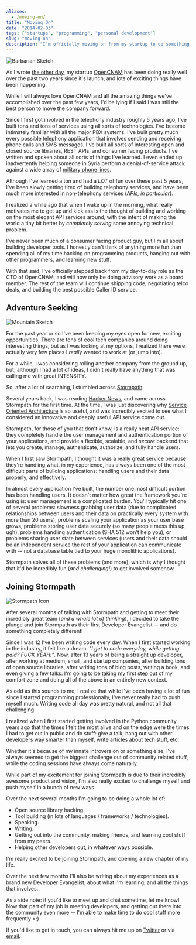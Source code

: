 ```yaml
---
aliases:
  - /moving-on/
title: "Moving On"
date: "2014-02-03"
tags: ["startups", "programming", "personal development"]
slug: "moving-on"
description: "I'm officially moving on from my startup to do something new!  Here's my story."
---
```



![Barbarian Sketch][]


As I wrote [the other day][], my startup [OpenCNAM][] has been doing really well
over the past two years since it's launch, and lots of exciting things have been
happening.

While I will always love OpenCNAM and all the amazing things we've accomplished
over the past few years, I'd be lying if I said I was still the best person to
move the company forward.

Since I first got involved in the telephony industry roughly 5 years ago, I've
built tons and tons of services using all sorts of technologies.  I've become
intimately familiar with all the major PBX systems.  I've built pretty much
every possible telephony application that involves sending and receiving phone
calls and SMS messages.  I've built all sorts of interesting open and closed
source libraries, REST APIs, and consumer facing products.  I've written and
spoken about all sorts of things I've learned.  I even ended up inadvertently
helping someone in Syria perform a denial-of-service attack against a wide array
of [military phone lines][].

Although I've learned a ton and had a *LOT* of fun over these past 5 years, I've
been slowly getting tired of building telephony services, and have been much
more interested in non-telephony services (*APIs, in particular*).

I realized a while ago that when I wake up in the morning, what really motivates
me to get up and kick ass is the thought of building and working on the most
elegant API services around, with the intent of making the world a tiny bit
better by *completely solving* some annoying technical problem.

I've never been much of a consumer facing product guy, but I'm all about
building developer tools.  I honestly can't think of anything more fun than
spending all of my time hacking on programming products, hanging out with other
programmers, and learning new stuff.

With that said, I've officially stepped back from my day-to-day role as the CTO
of OpenCNAM, and will now only be doing advisory work as a board member.  The
rest of the team will continue shipping code, negotiating telco deals, and
building the best possible Caller ID service.


## Adventure Seeking

![Mountain Sketch][]


For the past year or so I've been keeping my eyes open for new, exciting
opportunities.  There are tons of cool tech companies around doing interesting
things, but as I was looking at my options, I realized there were actually very
few places I *really* wanted to work at (or jump into).

For a while, I was considering rolling another company from the ground up, but,
although I had a lot of ideas, I didn't really have anything that was calling me
with great INTENSITY.

So, after a lot of searching, I stumbled across [Stormpath][].

Several years back, I was reading [Hacker News][], and came across Stormpath for
the first time.  At the time, I was just discovering why [Service Oriented
Architecture][] is so useful, and was incredibly excited to see what I
considered an innovative and deeply useful API service come out.

Stormpath, for those of you that don't know, is a really neat API service: they
completely handle the user management and authentication portion of your
applications, and provide a flexible, scalable, and *secure* backend that lets
you create, manage, authenticate, authorize, and fully handle users.

When I first saw Stormpath, I thought it was a really great service because
they're handling what, in my experience, has always been one of the most
difficult parts of building applications: handling users and their data
properly, and effectively.

In almost every application I've built, the number one most difficult portion
has been handling users.  It doesn't matter how great the framework you're using
is: user management is a complicated burden.  You'll typically hit one of
several problems: slowness grabbing user data (due to complicated relationships
between users and their data on practically every system with more than 20
users), problems scaling your application as your user base grows, problems
storing user data securely (so many people mess this up, ugh), problems handling
authentication (SHA 512 won't help you), or problems sharing user state between
services (users and their data should be an independent service the rest of your
application can communicate with -- not a database table tied to your huge
monolithic applications).

Stormpath solves all of these problems (and more), which is why I thought that
it'd be incredibly fun (*and challenging!*) to get involved somehow.


## Joining Stormpath

![Stormpath Icon][]

After several months of talking with Stormpath and getting to meet their
incredibly great team (*and a whole lot of thinking*), I decided to take the
plunge and join Stormpath as their first Developer Evangelist -- and do
something completely different!

Since I was 12 I've been writing code every day.  When I first started working
in the industry, it felt like a dream: *"I get to code everyday, while getting
paid? FUCK YEAH!"*.  Now, after 13 years of being a straight up developer,
after working at medium, small, and startup companies, after building tons of
open source libraries, after writing tons of blog posts, writing a book, and
even giving a few talks: I'm going to be taking my first step out of my comfort
zone and doing all of the above in an entirely new context.

As odd as this sounds to me, I realize that while I've been having a lot of fun
since I started programming professionally, I've never really had to push myself
much.  Writing code all day was pretty natural, and not all that challenging.

I realized when I first started getting involved in the Python community years
ago that the times I felt the most alive and on the edge were the times I had to
get out in public and do stuff: give a talk, hang out with other developers way
smarter than myself, write articles about tech stuff, etc.

Whether it's because of my innate introversion or something else, I've always
seemed to get the biggest challenge out of community related stuff, while the
coding sessions have always come naturally.

While part of my excitement for joining Stormpath is due to their incredibly
awesome product and vision, I'm also really excited to challenge myself and push
myself in a bunch of new ways.

Over the next several months I'm going to be doing a whole lot of:

- Open source library hacking.
- Tool building (in lots of languages / frameworks / technologies).
- Speaking.
- Writing.
- Getting out into the community, making friends, and learning cool stuff from
  my peers.
- Helping other developers out, in whatever ways possible.

I'm really excited to be joining Stormpath, and opening a new chapter of my
life.

Over the next few months I'll also be writing about my experiences as a brand
new Developer Evangelist, about what I'm learning, and all the things that
involves.

As a side note: if you'd like to meet up and chat sometime, let me know!  Now
that part of my job is meeting developers, and getting out there into the
community even more -- I'm able to make time to do cool stuff more frequently
&gt;:)

If you'd like to get in touch, you can always hit me up on [Twitter][] or via
[email][].


  [Barbarian Sketch]: /static/images/2014/barbarian-sketch.jpg "Barbarian Sketch"
  [the other day]: {filename}/articles/2014/my-startup-a-retrospective.md "My Startup, a Retrospective"
  [OpenCNAM]: https://www.opencnam.com/ "OpenCNAM - A Simple Caller ID API"
  [military phone lines]: https://speakerdeck.com/rdegges/bring-down-the-system-1 "Bring Down the System! - Shutting down military phone lines to save lives, in Python."
  [Mountain Sketch]: /static/images/2014/mountain-sketch.jpg "Mountain Sketch"
  [Stormpath]: https://stormpath.com/ "Stormpath - User Management and Authentication for Developers"
  [Hacker News]: https://news.ycombinator.com/ "Hacker News"
  [Service Oriented Architecture]: http://www.rdegges.com/service-oriented-side-effects/ "Service Oriented Side Effects"
  [Stormpath Icon]: /static/images/2014/stormpath-icon.jpg "Stormpath Icon"
  [Twitter]: https://twitter.com/rdegges "Randall Degges on Twitter"
  [email]: mailto:r@rdegges.com "Randall Degges' Email"

